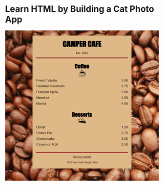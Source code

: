 
# Learn HTML by Building a Cat Photo App

![Cafe Menu](https://raw.githubusercontent.com/ibrahimbayburtlu/Web-projects/master/Cafe%20Menu/cafe_menu_page.png)

  
